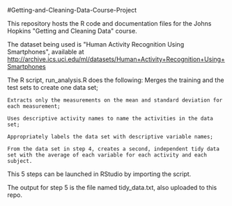 #Getting-and-Cleaning-Data-Course-Project

This repository hosts the R code and documentation files for the Johns Hopkins "Getting and Cleaning Data" course.

The dataset being used is "Human Activity Recognition Using Smartphones", available at http://archive.ics.uci.edu/ml/datasets/Human+Activity+Recognition+Using+Smartphones

The R script, run_analysis.R does the following:
	Merges the training and the test sets to create one data set;

	Extracts only the measurements on the mean and standard deviation for each measurement;

	Uses descriptive activity names to name the activities in the data set;

	Appropriately labels the data set with descriptive variable names;

	From the data set in step 4, creates a second, independent tidy data set with the average of each variable for each activity and each subject.



This 5 steps can be launched in RStudio by importing the script.


The output for step 5 is the file named tidy_data.txt, also uploaded to this repo.


